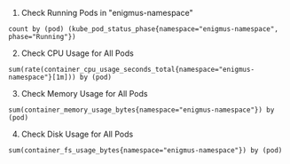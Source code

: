 1) Check Running Pods in "enigmus-namespace" 
```
count by (pod) (kube_pod_status_phase{namespace="enigmus-namespace", phase="Running"})

```

2) Check CPU Usage for All Pods
```
sum(rate(container_cpu_usage_seconds_total{namespace="enigmus-namespace"}[1m])) by (pod)

```

3) Check Memory Usage for All Pods
```
sum(container_memory_usage_bytes{namespace="enigmus-namespace"}) by (pod)

```

4) Check Disk Usage for All Pods
```
sum(container_fs_usage_bytes{namespace="enigmus-namespace"}) by (pod)

```
